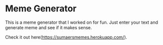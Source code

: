 # Meme Generator

This is a meme generator that I worked on for fun. Just enter your text and generate meme and see if it makes sense.

Check it out here(https://sumaersmemes.herokuapp.com/).

